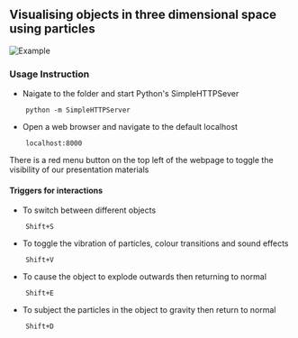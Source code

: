 ## Visualising objects in three dimensional space using particles

![Example](https://github.com/ruidan/Graphics-VisualizationFinalProject/blob/master/image.png)

### Usage Instruction
* Naigate to the folder and start Python's SimpleHTTPSever
```
	python -m SimpleHTTPServer
```
* Open a web browser and navigate to the default localhost
```
	localhost:8000
```

There is a red menu button on the top left of the webpage to toggle the visibility of our presentation materials

#### Triggers for interactions
* To switch between different objects
```
	Shift+S
```
* To toggle the vibration of particles, colour transitions and sound effects
```
	Shift+V
```
* To cause the object to explode outwards then returning to normal
```
	Shift+E
```
* To subject the particles in the object to gravity then return to normal
```
	Shift+D
```
